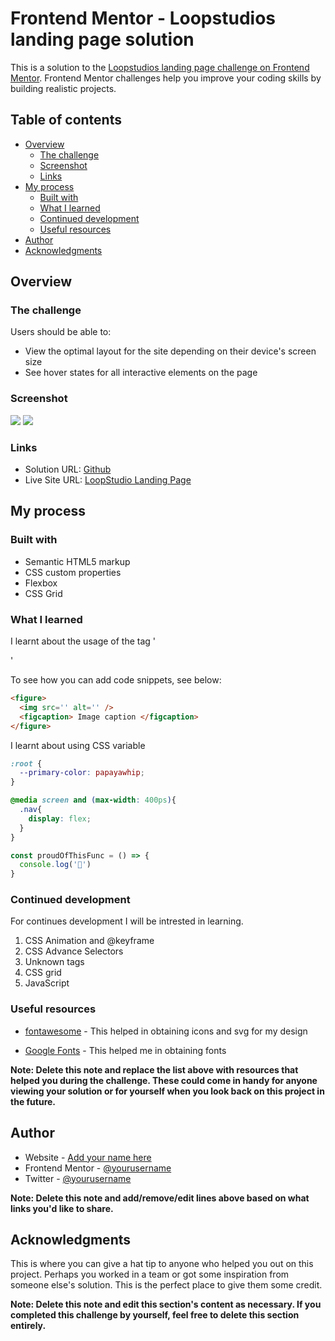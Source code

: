 # Frontend Mentor - Loopstudios landing page solution

This is a solution to the [Loopstudios landing page challenge on Frontend Mentor](https://www.frontendmentor.io/challenges/loopstudios-landing-page-N88J5Onjw). Frontend Mentor challenges help you improve your coding skills by building realistic projects. 

## Table of contents

- [Overview](#overview)
  - [The challenge](#the-challenge)
  - [Screenshot](#screenshot)
  - [Links](#links)
- [My process](#my-process)
  - [Built with](#built-with)
  - [What I learned](#what-i-learned)
  - [Continued development](#continued-development)
  - [Useful resources](#useful-resources)
- [Author](#author)
- [Acknowledgments](#acknowledgments)



## Overview

### The challenge

Users should be able to:

- View the optimal layout for the site depending on their device's screen size
- See hover states for all interactive elements on the page

### Screenshot

![](./design/desktop-design.jpg.jpg)
![](./design/mobile-design.jpg.jpg)


### Links

- Solution URL: [Github](https://your-solution-url.com)
- Live Site URL: [LoopStudio Landing Page](https://your-live-site-url.com)

## My process

### Built with

- Semantic HTML5 markup
- CSS custom properties
- Flexbox
- CSS Grid


### What I learned

I learnt about the usage of the tag '<figcaption>'

To see how you can add code snippets, see below:



```html
<figure>
  <img src='' alt='' />
  <figcaption> Image caption </figcaption>
</figure>
```

I learnt about using CSS variable
```css
:root {
  --primary-color: papayawhip;
}

@media screen and (max-width: 400ps){
  .nav{
    display: flex;
  }
}

```
```js
const proudOfThisFunc = () => {
  console.log('🎉')
}
```


### Continued development

For continues development I will be intrested in learning.
1. CSS Animation and @keyframe
2. CSS Advance Selectors
3. Unknown tags
4. CSS grid
5. JavaScript


### Useful resources

- [fontawesome](https://www.fontawesome.com) - This helped in obtaining icons and svg for my design

- [Google Fonts](https://www.font.google.com) - This helped me in obtaining fonts

**Note: Delete this note and replace the list above with resources that helped you during the challenge. These could come in handy for anyone viewing your solution or for yourself when you look back on this project in the future.**

## Author

- Website - [Add your name here](https://www.your-site.com)
- Frontend Mentor - [@yourusername](https://www.frontendmentor.io/profile/yourusername)
- Twitter - [@yourusername](https://www.twitter.com/yourusername)

**Note: Delete this note and add/remove/edit lines above based on what links you'd like to share.**

## Acknowledgments

This is where you can give a hat tip to anyone who helped you out on this project. Perhaps you worked in a team or got some inspiration from someone else's solution. This is the perfect place to give them some credit.

**Note: Delete this note and edit this section's content as necessary. If you completed this challenge by yourself, feel free to delete this section entirely.**
